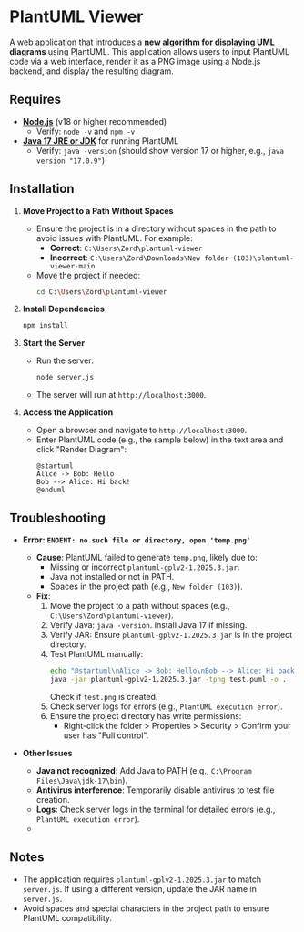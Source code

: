 # PlantUML Viewer

A web application that introduces a **new algorithm for displaying UML diagrams** using PlantUML. This application allows users to input PlantUML code via a web interface, render it as a PNG image using a Node.js backend, and display the resulting diagram.

## Requires

- **[Node.js](https://nodejs.org/)** (v18 or higher recommended)
  - Verify: `node -v` and `npm -v`
- **[Java 17 JRE or JDK](https://adoptium.net/)** for running PlantUML
  - Verify: `java -version` (should show version 17 or higher, e.g., `java version "17.0.9"`)


## Installation

1. **Move Project to a Path Without Spaces**
   - Ensure the project is in a directory without spaces in the path to avoid issues with PlantUML. For example:
     - **Correct**: `C:\Users\Zord\plantuml-viewer`
     - **Incorrect**: `C:\Users\Zord\Downloads\New folder (103)\plantuml-viewer-main`
   - Move the project if needed:
     ```bash
     cd C:\Users\Zord\plantuml-viewer
     ```

2. **Install Dependencies**
   
     ```bash
     npm install
     ```
 


3. **Start the Server**
   - Run the server:
     ```bash
     node server.js
     ```
    
   - The server will run at `http://localhost:3000`.

4. **Access the Application**
   - Open a browser and navigate to `http://localhost:3000`.
   - Enter PlantUML code (e.g., the sample below) in the text area and click "Render Diagram":
     ```plantuml
     @startuml
     Alice -> Bob: Hello
     Bob --> Alice: Hi back!
     @enduml
     ```

## Troubleshooting

- **Error: `ENOENT: no such file or directory, open 'temp.png'`**
  - **Cause**: PlantUML failed to generate `temp.png`, likely due to:
    - Missing or incorrect `plantuml-gplv2-1.2025.3.jar`.
    - Java not installed or not in PATH.
    - Spaces in the project path (e.g., `New folder (103)`).
  - **Fix**:
    1. Move the project to a path without spaces (e.g., `C:\Users\Zord\plantuml-viewer`).
    2. Verify Java: `java -version`. Install Java 17 if missing.
    3. Verify JAR: Ensure `plantuml-gplv2-1.2025.3.jar` is in the project directory.
    4. Test PlantUML manually:
       ```bash
       echo "@startuml\nAlice -> Bob: Hello\nBob --> Alice: Hi back!\n@enduml" > test.puml
       java -jar plantuml-gplv2-1.2025.3.jar -tpng test.puml -o .
       ```
       Check if `test.png` is created.
    5. Check server logs for errors (e.g., `PlantUML execution error`).
    6. Ensure the project directory has write permissions:
       - Right-click the folder > Properties > Security > Confirm your user has "Full control".



- **Other Issues**
  - **Java not recognized**: Add Java to PATH (e.g., `C:\Program Files\Java\jdk-17\bin`).
  - **Antivirus interference**: Temporarily disable antivirus to test file creation.
  - **Logs**: Check server logs in the terminal for detailed errors (e.g., `PlantUML execution error`).
  - 


## Notes

- The application requires `plantuml-gplv2-1.2025.3.jar` to match `server.js`. If using a different version, update the JAR name in `server.js`.
- Avoid spaces and special characters in the project path to ensure PlantUML compatibility.
